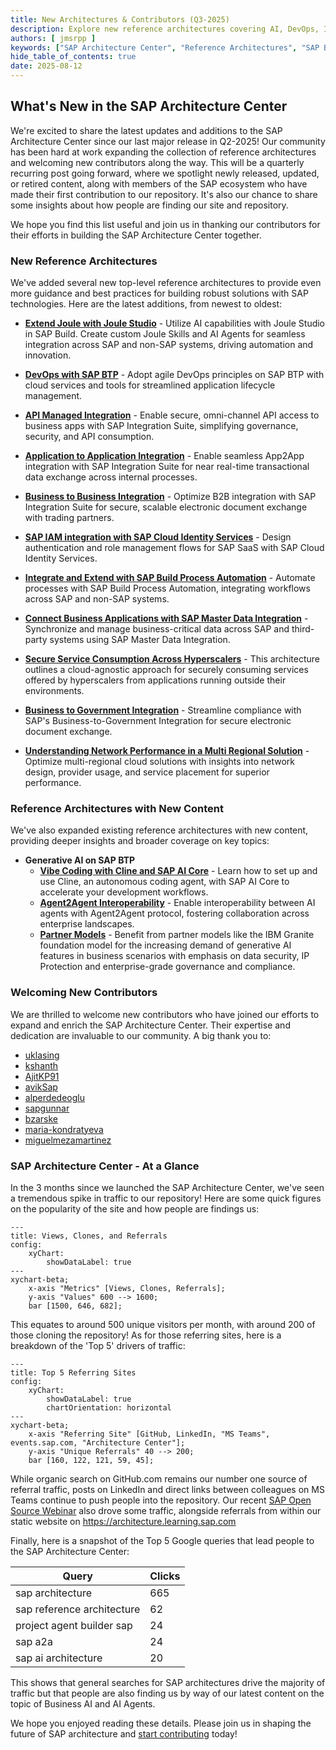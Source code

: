 ```yaml
---
title: New Architectures & Contributors (Q3-2025)
description: Explore new reference architectures covering AI, DevOps, Integration, and Security, and meet the latest contributors to the SAP Architecture Center.
authors: [ jmsrpp ]
keywords: ["SAP Architecture Center", "Reference Architectures", "SAP BTP", "Joule Studio", "AI Agents", "DevOps", "B2B Integration"]
hide_table_of_contents: true
date: 2025-08-12
---
```


## What's New in the SAP Architecture Center

We're excited to share the latest updates and additions to the SAP Architecture Center since our last major release in Q2-2025! Our community has been hard at work expanding the collection of reference architectures and welcoming new contributors along the way. This will be a quarterly recurring post going forward, where we spotlight newly released, updated, or retired content, along with members of the SAP ecosystem who have made their first contribution to our repository. It's also our chance to share some insights about how people are finding our site and repository.

<!-- truncate -->

We hope you find this list useful and join us in thanking our contributors for their efforts in building the SAP Architecture Center together.

### New Reference Architectures

We've added several new top-level reference architectures to provide even more guidance and best practices for building robust solutions with SAP technologies. Here are the latest additions, from newest to oldest:

*   **[Extend Joule with Joule Studio](https://architecture.learning.sap.com/docs/ref-arch/06ff6062dc)** - Utilize AI capabilities with Joule Studio in SAP Build. Create custom Joule Skills and AI Agents for seamless integration across SAP and non-SAP systems, driving automation and innovation.

*   **[DevOps with SAP BTP](https://architecture.learning.sap.com/docs/ref-arch/1c5706feb5)** - Adopt agile DevOps principles on SAP BTP with cloud services and tools for streamlined application lifecycle management.

*   **[API Managed Integration](https://architecture.learning.sap.com/docs/ref-arch/309338f0eb)** - Enable secure, omni-channel API access to business apps with SAP Integration Suite, simplifying governance, security, and API consumption.

*   **[Application to Application Integration](https://architecture.learning.sap.com/docs/ref-arch/58f6d88e9a)** - Enable seamless App2App integration with SAP Integration Suite for near real-time transactional data exchange across internal processes.

*   **[Business to Business Integration](https://architecture.learning.sap.com/docs/ref-arch/61f6a1db63)** - Optimize B2B integration with SAP Integration Suite for secure, scalable electronic document exchange with trading partners.

*   **[SAP IAM integration with SAP Cloud Identity Services](https://architecture.learning.sap.com/docs/ref-arch/20c6b29b1e)** - Design authentication and role management flows for SAP SaaS with SAP Cloud Identity Services.

*   **[Integrate and Extend with SAP Build Process Automation](https://architecture.learning.sap.com/docs/ref-arch/99fd0564be)** - Automate processes with SAP Build Process Automation, integrating workflows across SAP and non-SAP systems.

*   **[Connect Business Applications with SAP Master Data Integration](https://architecture.learning.sap.com/docs/ref-arch/7adaecbbaf)** - Synchronize and manage business-critical data across SAP and third-party systems using SAP Master Data Integration.

*   **[Secure Service Consumption Across Hyperscalers](https://architecture.learning.sap.com/docs/ref-arch/7e558be8f1)** - This architecture outlines a cloud-agnostic approach for securely consuming services offered by hyperscalers from applications running outside their environments.

*   **[Business to Government Integration](https://architecture.learning.sap.com/docs/ref-arch/c5f6fe6cf1)** - Streamline compliance with SAP's Business-to-Government Integration for secure electronic document exchange.

*   **[Understanding Network Performance in a Multi Regional Solution](https://architecture.learning.sap.com/docs/ref-arch/0ec83f98fe)** - Optimize multi-regional cloud solutions with insights into network design, provider usage, and service placement for superior performance.

### Reference Architectures with New Content

We've also expanded existing reference architectures with new content, providing deeper insights and broader coverage on key topics:

*   **Generative AI on SAP BTP**
    *   **[Vibe Coding with Cline and SAP AI Core](https://architecture.learning.sap.com/docs/ref-arch/e5eb3b9b1d/10)**  - Learn how to set up and use Cline, an autonomous coding agent, with SAP AI Core to accelerate your development workflows.
    *   **[Agent2Agent Interoperability](https://architecture.learning.sap.com/docs/ref-arch/e5eb3b9b1d/8)** - Enable interoperability between AI agents with Agent2Agent protocol, fostering collaboration across enterprise landscapes.
    *   **[Partner Models](https://architecture.learning.sap.com/docs/ref-arch/e5eb3b9b1d/9)** - Benefit from partner models like the IBM Granite foundation model for the increasing demand of generative AI features in business scenarios with emphasis on data security, IP Protection and enterprise-grade governance and compliance.

### Welcoming New Contributors

We are thrilled to welcome new contributors who have joined our efforts to expand and enrich the SAP Architecture Center. Their expertise and dedication are invaluable to our community. A big thank you to:

*   [uklasing](https://github.com/uklasing)
*   [kshanth](https://github.com/kshanth)
*   [AjitKP91](https://github.com/AjitKP91)
*   [avikSap](https://github.com/avikSap)
*   [alperdedeoglu](https://github.com/alperdedeoglu)
*   [sapgunnar](https://github.com/sapgunnar)
*   [bzarske](https://github.com/bzarske)
*   [maria-kondratyeva](https://github.com/maria-kondratyeva)
*   [miguelmezamartinez](https://github.com/miguelmezamartinez)

### SAP Architecture Center - At a Glance

In the 3 months since we launched the SAP Architecture Center, we've seen a tremendous spike in traffic to our repository! Here are some quick figures on the popularity of the site and how people are findings us:

```mermaid
---
title: Views, Clones, and Referrals
config:
    xyChart:
        showDataLabel: true
---
xychart-beta;
    x-axis "Metrics" [Views, Clones, Referrals];
    y-axis "Values" 600 --> 1600;
    bar [1500, 646, 682];
```

This equates to around 500 unique visitors per month, with around 200 of those cloning the repository! As for those referring sites, here is a breakdown of the 'Top 5' drivers of traffic:

```mermaid
---
title: Top 5 Referring Sites
config:
    xyChart:
        showDataLabel: true
        chartOrientation: horizontal
---
xychart-beta;
    x-axis "Referring Site" [GitHub, LinkedIn, "MS Teams", events.sap.com, "Architecture Center"];
    y-axis "Unique Referrals" 40 --> 200;
    bar [160, 122, 121, 59, 45];
```

While organic search on GitHub.com remains our number one source of referral traffic, posts on LinkedIn and direct links between colleagues on MS Teams continue to push people into the repository. Our recent [SAP Open Source Webinar](https://vods.dm.ux.sap.com/ospo-webinar-series/vods/start_your_architecture_journey_with_open_sourced_sap_architecture_center.mp4) also drove some traffic, alongside referrals from within our static website on https://architecture.learning.sap.com

Finally, here is a snapshot of the Top 5 Google queries that lead people to the SAP Architecture Center:

| Query | Clicks |
|-------|--------|
| sap architecture | 665 |
| sap reference architecture | 62 |
| project agent builder sap | 24 |
| sap a2a | 24 |
| sap ai architecture | 20 |

This shows that general searches for SAP architectures drive the majority of traffic but that people are also finding us by way of our latest content on the topic of Business AI and AI Agents.

We hope you enjoyed reading these details. Please join us in shaping the future of SAP architecture and [start contributing](/community/contribution) today!

